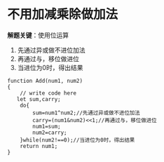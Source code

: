 # 不用加减乘除做加法

**解题关键**：使用位运算

1. 先通过异或做不进位加法
2. 再通过与，移位做进位
3. 当进位为0时，得出结果

```
function Add(num1, num2)
{
    // write code here
   let sum,carry;
    do{
        sum=num1^num2;//先通过异或做不进位加法
        carry=(num1&num2)<<1;//再通过与，移位做进位
        num1=sum;
        num2=carry;
    }while(num2!==0);//当进位为0时，得出结果
    return num1;
}
```

